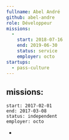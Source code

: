 ```yaml
---
fullname: Abel André
github: abel-andre
role: Développeur
missions:
  -  
    start: 2018-07-16
    end: 2019-06-30
    status: service
    employer: octo
startups:
  - pass-culture
---
```



missions:
  -
    start: 2017-02-01
    end: 2017-03-08
    status: independent
    employer: octo
  -
